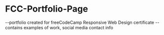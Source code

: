 # FCC-Portfolio-Page
--portfolio created for freeCodeCamp Responsive Web Design certificate
--contains examples of work, social media contact info
